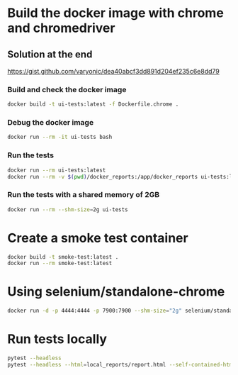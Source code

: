 # Build the docker image with chrome and chromedriver
## Solution at the end
https://gist.github.com/varyonic/dea40abcf3dd891d204ef235c6e8dd79

### Build and check the docker image
```bash
docker build -t ui-tests:latest -f Dockerfile.chrome .
```

### Debug the docker image
```bash
docker run --rm -it ui-tests bash
```

### Run the tests
```bash
docker run --rm ui-tests:latest
docker run --rm -v $(pwd)/docker_reports:/app/docker_reports ui-tests:latest
```


### Run the tests with a shared memory of 2GB
```bash
docker run --rm --shm-size=2g ui-tests
```

# Create a smoke test container
```bash
docker build -t smoke-test:latest .
docker run --rm smoke-test:latest
```

# Using selenium/standalone-chrome
```bash
docker run -d -p 4444:4444 -p 7900:7900 --shm-size="2g" selenium/standalone-chrome:latest
```


# Run tests locally
```bash
pytest --headless
pytest --headless --html=local_reports/report.html --self-contained-html
```
